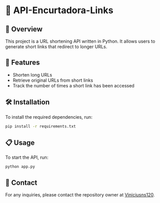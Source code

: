 # 📎 API-Encurtadora-Links

## 🌟 Overview
This project is a URL shortening API written in Python. It allows users to generate short links that redirect to longer URLs.

## 🚀 Features
- Shorten long URLs
- Retrieve original URLs from short links
- Track the number of times a short link has been accessed

## 🛠️ Installation
To install the required dependencies, run:
```bash
pip install -r requirements.txt
```

## 📋 Usage
To start the API, run:
```bash
python app.py
```


## 📧 Contact
For any inquiries, please contact the repository owner at [Viniciusns120](https://github.com/Viniciusns120).
```
